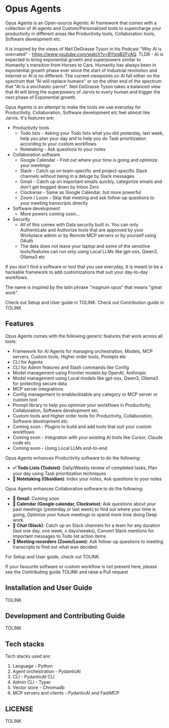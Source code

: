 # Opus Agents

Opus Agents is an Open-source Agentic AI framework that comes with a collection of AI agents and Custom/Personalized tools to supercharge your productivity in different areas like Productivity tools, Collaboration tools, Software development etc.

It is inspired by the views of Neil DeGrasse Tyson in his Podcast "Why AI is overrated" - https://www.youtube.com/watch?v=BYizgB2FcAQ. TLDR - AI is expected to bring exponential growth and superpowers similar to Humanity's transition from Horses to Cars. Humanity has always been in exponential growth phase ever since the start of Industrial revolution and Internet or AI is no different. The current viewpoints on AI fall either on the spectrum that "AI will replace humans" or on the other end of the spectrum that "AI is a stochastic parrot". Neil DeGrasse Tyson takes a balanced view that AI will bring the superpowers of Jarvis to every human and trigger the next phase of Exponential growth.

Opus Agents is an attempt to make the tools we use everyday for Productivity, Collaboration, Software development etc feel almost like Jarvis. It's features are:
* Productivity tools
   * Todo lists - Asking your Todo lists what you did yesterday, last week, help you plan your day and to help you do Task prioritization according to your custom workflows
   * Notetaking - Ask questions to your notes
* Collaboration software
   * Google Calendar - Find out where your time is going and optimize your meetings
   * Slack - Catch up on team-specific and project-specific Slack channels without being in a deluge by Slack messages
   * Gmail - Catch up on important emails quickly, categorize emails and don't get bogged down by Inbox Zero
   * Clockwise - Same as Google Calendar, but more powerful
   * Zoom / Loom - Skip that meeting and ask follow-up questions to your meeting transcripts directly
* Software development
   * More powers coming soon...
* Security
   * All of this comes with Data security built in. You can only Authenticate and Authorize tools that are approved by your Workplace admin or by Remote MCP servers or by yourself using OAuth
   * The data does not leave your laptop and some of the sensitive tools/features can run only using Local LLMs like gpt-oss, Qwen3, Ollama3 etc

If you don't find a software or tool that you use everyday, It is meant to be a hackable framework to add customizations that suit your day-to-day workflows.

The name is inspired by the latin phrase "magnum opus" that means "great work". 

Check out Setup and User guide in TOLINK.
Check out Contribution guide in TOLINK

## Features

Opus Agents comes with the following generic features that work across all tools:
* Framework for AI Agents for managing orchestration, Models, MCP servers, Custom tools, Higher order tools, Prompts etc 
* CLI for Agents
* CLI for Admin features and Slash commands like Config
* Model management using Frontier models by OpenAI, Anthropic
* Model management using Local models like gpt-oss, Qwen3, Ollama3 for protecting secure data
* MCP server integrations
* Config management to enable/disable any category or MCP server or custom tool
* Prompt library to help you optimize your workflows in Productivity, Collaboration, Software development etc.
* Custom tools and Higher order tools for Productivity, Collaboration, Software development etc.
* Coming soon - Plugins to build and add tools that suit your custom workflows
* Coming soon - Integration with your existing AI tools like Cursor, Claude code etc
* Coming soon - Using Local LLMs end-to-end

Opus Agents enhances Productivity software to do the following:
- **✅ Todo Lists (Todoist)**: Daily/Weekly review of completed tasks, Plan your day using Task prioritization techniques
- **📝 Notetaking (Obsidian)**: Index your notes, Ask questions to your notes

Opus Agents enhances Collaboration software to do the following:
- **📧 Gmail**: Coming soon
- **📅 Calendar (Google calendar, Clockwise)**: Ask questions about your past meetings (yesterday or last week) to find out where your time is going, Optimize your future meetings to spend more time doing Deep work
- **💬 Chat (Slack)**: Catch up on Slack channels for a team for any duration (last one day, one week, x days/weeks), Convert Slack mentions for important messages to Todo list action items
- **🎥 Meeting recorders (Zoom/Loom)**: Ask follow-up questions to meeting transcripts to find out what was decided.

For Setup and User guide, check out TOLINK.

If your favourite software or custom workflow is not present here, please see the Contributing guide TOLINK and raise a Pull request


## Installation and User Guide

TOLINK

## Development and Contributing Guide

TOLINK

## Tech stacks

Tech stacks used are:
1. Language - Python
2. Agent orchestration - PydanticAI
3. CLI - PydanticAI CLI
4. Admin CLI - Typer
5. Vector store - Chromadb
6. MCP servers and clients - PydanticAI and FastMCP

## LICENSE

TOLINK


